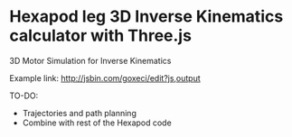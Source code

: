 # Hexapod leg 3D Inverse Kinematics calculator with Three.js
3D Motor Simulation for Inverse Kinematics

Example link: http://jsbin.com/goxeci/edit?js,output

TO-DO:
- Trajectories and path planning
- Combine with rest of the Hexapod code
